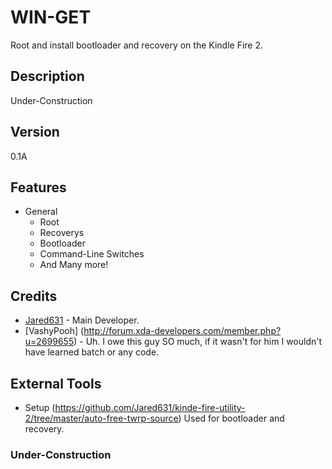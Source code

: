 # WIN-GET
Root and install bootloader and recovery on the Kindle Fire 2.

## Description
Under-Construction

## Version
0.1A

## Features
- General
    * Root
	* Recoverys
	* Bootloader
	* Command-Line Switches
	* And Many more!
	
## Credits
* [Jared631](https://github.com/Jared631) - Main Developer.
* [VashyPooh] (http://forum.xda-developers.com/member.php?u=2699655) - Uh. I owe this guy SO much, if it wasn't for him I wouldn't have learned batch or any code.
 
## External Tools
* Setup (https://github.com/Jared631/kinde-fire-utility-2/tree/master/auto-free-twrp-source) Used for bootloader and recovery.
	
### Under-Construction
